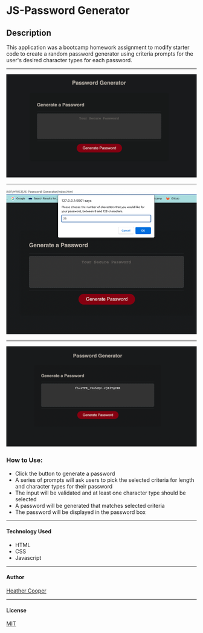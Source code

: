# JS-Password Generator

## Description

This application was a bootcamp homework assignment to modify starter code to create a random password generator using criteria prompts for the user's desired character types for each password.

---

![app-demo1](images/app-demo1.png)

---
![app-prompt](images/user-prompt-demo.png)

---

![generated-password](images/generated-password.png)

### How to Use:
- Click the button to generate a password
- A series of prompts will ask users to pick the selected criteria for length and character types for their password
- The input will be validated and at least one character type should be selected
- A password will be generated that matches selected criteria
- The password will be displayed in the password box

---

#### Technology Used

- HTML
- CSS
- Javascript

--- 
#### Author

[Heather Cooper](https://github.com/cheribc)

--- 
#### License

[MIT](LICENSE)
